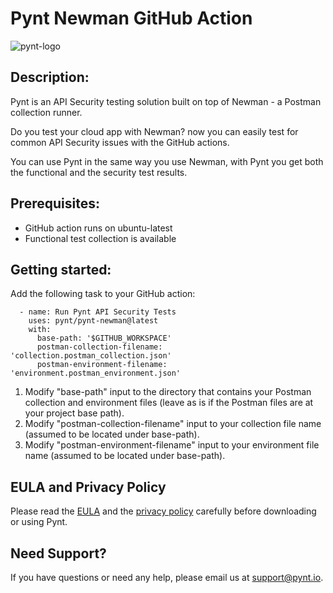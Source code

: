 # Pynt Newman GitHub Action

![pynt-logo](https://user-images.githubusercontent.com/107360829/176185125-b2b9fce3-c9fc-4048-baa5-e5a21af5c31b.png)

## Description:

Pynt is an API Security testing solution built on top of Newman - a Postman collection runner.

Do you test your cloud app with Newman? now you can easily test for common API Security issues with the GitHub actions.

You can use Pynt in the same way you use Newman, with Pynt you get both the functional and the security test results.


## Prerequisites:

- GitHub action runs on ubuntu-latest
- Functional test collection is available

## Getting started:

Add the following task to your GitHub action:

      - name: Run Pynt API Security Tests
        uses: pynt/pynt-newman@latest
        with:
          base-path: '$GITHUB_WORKSPACE'
          postman-collection-filename: 'collection.postman_collection.json'
          postman-environment-filename: 'environment.postman_environment.json'


1. Modify "base-path" input to the directory that contains your Postman collection and environment files (leave as is if the Postman files are at your project base path).
2. Modify "postman-collection-filename" input to your collection file name (assumed to be located under base-path).
3. Modify "postman-environment-filename" input to your environment file name (assumed to be located under base-path).

## EULA and Privacy Policy

Please read the [EULA](https://github.com/pynt-io/pynt/blob/main/EULA.md) and the [privacy policy](https://github.com/pynt-io/pynt/blob/main/Privacy-Policy.md) carefully before downloading or using Pynt.

## Need Support?

If you have questions or need any help, please email us at support@pynt.io.
